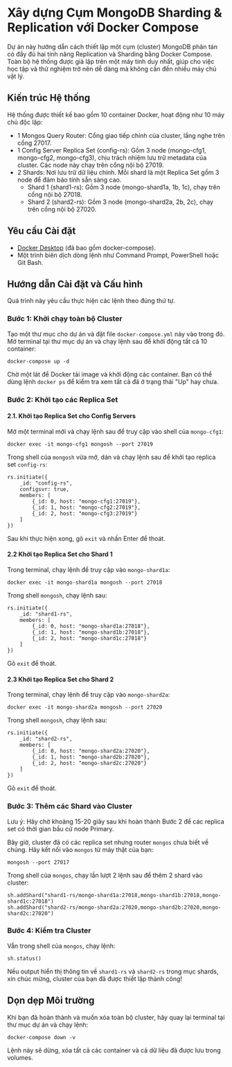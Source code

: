# Xây dựng Cụm MongoDB Sharding & Replication với Docker Compose

Dự án này hướng dẫn cách thiết lập một cụm (cluster) MongoDB phân tán có đầy đủ hai tính năng Replication và Sharding bằng Docker Compose. Toàn bộ hệ thống được giả lập trên một máy tính duy nhất, giúp cho việc học tập và thử nghiệm trở nên dễ dàng mà không cần đến nhiều máy chủ vật lý.

## Kiến trúc Hệ thống
Hệ thống được thiết kế bao gồm 10 container Docker, hoạt động như 10 máy chủ độc lập:

- 1 Mongos Query Router: Cổng giao tiếp chính của cluster, lắng nghe trên cổng 27017.
- 1 Config Server Replica Set (config-rs): Gồm 3 node (mongo-cfg1, mongo-cfg2, mongo-cfg3), chịu trách nhiệm lưu trữ metadata của cluster. Các node này chạy trên cổng nội bộ 27019.
- 2 Shards: Nơi lưu trữ dữ liệu chính. Mỗi shard là một Replica Set gồm 3 node để đảm bảo tính sẵn sàng cao.
  - Shard 1 (shard1-rs): Gồm 3 node (mongo-shard1a, 1b, 1c), chạy trên cổng nội bộ 27018.
  - Shard 2 (shard2-rs): Gồm 3 node (mongo-shard2a, 2b, 2c), chạy trên cổng nội bộ 27020.
## Yêu cầu Cài đặt
- [Docker Desktop](https://docs.docker.com/get-docker/) (đã bao gồm docker-compose).
- Một trình biên dịch dòng lệnh như Command Prompt, PowerShell hoặc Git Bash.
## Hướng dẫn Cài đặt và Cấu hình
Quá trình này yêu cầu thực hiện các lệnh theo đúng thứ tự.

### Bước 1: Khởi chạy toàn bộ Cluster
Tạo một thư mục cho dự án và đặt file `docker-compose.yml` này vào trong đó.
Mở terminal tại thư mục dự án và chạy lệnh sau để khởi động tất cả 10 container:

```
docker-compose up -d
```
Chờ một lát để Docker tải image và khởi động các container. Bạn có thể dùng lệnh `docker ps` để kiểm tra xem tất cả đã ở trạng thái "Up" hay chưa.

### Bước 2: Khởi tạo các Replica Set

#### 2.1. Khởi tạo Replica Set cho Config Servers
Mở một terminal mới và chạy lệnh sau để truy cập vào shell của `mongo-cfg1`:

```
docker exec -it mongo-cfg1 mongosh --port 27019
```

Trong shell của `mongosh` vừa mở, dán và chạy lệnh sau để khởi tạo replica set `config-rs`:

```
rs.initiate({
    _id: "config-rs", 
    configsvr: true, 
    members: [
        {_id: 0, host: "mongo-cfg1:27019"}, 
        {_id: 1, host: "mongo-cfg2:27019"}, 
        {_id: 2, host: "mongo-cfg3:27019"}
    ]
})
```
Sau khi thực hiện xong, gõ `exit` và nhấn Enter để thoát.

#### 2.2 Khởi tạo Replica Set cho Shard 1
Trong terminal, chạy lệnh để truy cập vào `mongo-shard1a`:

```
docker exec -it mongo-shard1a mongosh --port 27018
```

Trong shell `mongosh`, chạy lệnh sau:

```
rs.initiate({
    _id: "shard1-rs", 
    members: [
        {_id: 0, host: "mongo-shard1a:27018"}, 
        {_id: 1, host: "mongo-shard1b:27018"}, 
        {_id: 2, host: "mongo-shard1c:27018"}
    ]
})
```

Gõ `exit` để thoát.

#### 2.3 Khởi tạo Replica Set cho Shard 2
Trong terminal, chạy lệnh để truy cập vào `mongo-shard2a`:

```
docker exec -it mongo-shard2a mongosh --port 27020
```
Trong shell `mongosh`, chạy lệnh sau:

```
rs.initiate({
    _id: "shard2-rs", 
    members: [
        {_id: 0, host: "mongo-shard2a:27020"}, 
        {_id: 1, host: "mongo-shard2b:27020"}, 
        {_id: 2, host: "mongo-shard2c:27020"}
    ]
})
```
Gõ `exit` để thoát.
### Bước 3: Thêm các Shard vào Cluster
Lưu ý: Hãy chờ khoảng 15-20 giây sau khi hoàn thành Bước 2 để các replica set có thời gian bầu cử node Primary.

Bây giờ, cluster đã có các replica set nhưng router `mongos` chưa biết về chúng. Hãy kết nối vào `mongos` từ máy thật của bạn:

```
mongosh --port 27017
```
Trong shell của `mongos`, chạy lần lượt 2 lệnh sau để thêm 2 shard vào cluster:

```
sh.addShard("shard1-rs/mongo-shard1a:27018,mongo-shard1b:27018,mongo-shard1c:27018")
sh.addShard("shard2-rs/mongo-shard2a:27020,mongo-shard2b:27020,mongo-shard2c:27020")
```

### Bước 4: Kiểm tra Cluster
Vẫn trong shell của `mongos`, chạy lệnh:

```
sh.status()
```
Nếu output hiển thị thông tin về `shard1-rs` và `shard2-rs` trong mục shards, xin chúc mừng, cluster của bạn đã được thiết lập thành công!

## Dọn dẹp Môi trường
Khi bạn đã hoàn thành và muốn xóa toàn bộ cluster, hãy quay lại terminal tại thư mục dự án và chạy lệnh:

```
docker-compose down -v
```
Lệnh này sẽ dừng, xóa tất cả các container và cả dữ liệu đã được lưu trong volumes.
